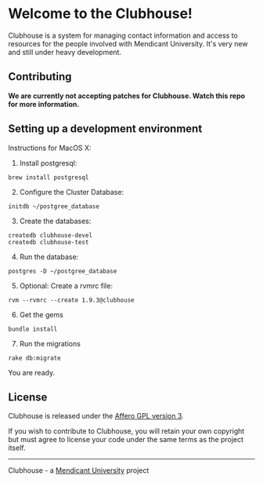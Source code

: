 # Welcome to the Clubhouse!

Clubhouse is a system for managing contact information and access to resources for the people involved with Mendicant University. It's very new
and still under heavy development.

## Contributing

**We are currently not accepting patches for Clubhouse. Watch this repo for
more information.**

## Setting up a development environment

Instructions for MacOS X:

1. Install postgresql:

```
brew install postgresql
```

2. Configure the Cluster Database:

```
initdb ~/postgree_database
```

3. Create the databases:

```
createdb clubhouse-devel
createdb clubhouse-test
```

4. Run the database:

```
postgres -D ~/postgree_database
```

5. Optional: Create a rvmrc file:

```
rvm --rvmrc --create 1.9.3@clubhouse
```

6. Get the gems

```
bundle install
```

7. Run the migrations

```
rake db:migrate
```

You are ready.

## License

Clubhouse is released under the [Affero GPL version 3](http://www.gnu.org/licenses/agpl.html).

If you wish to contribute to Clubhouse, you will retain your own copyright but must agree to license your code under the same terms as the project itself.

------

Clubhouse - a [Mendicant University](http://mendicantuniversity.org) project